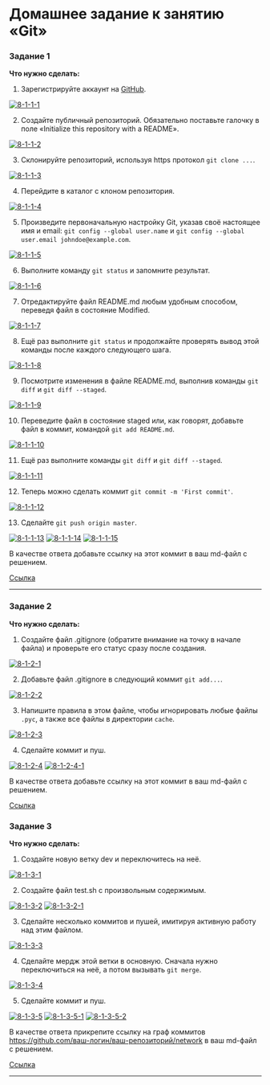 # Домашнее задание к занятию «Git»

### Задание 1

**Что нужно сделать:**

1. Зарегистрируйте аккаунт на [GitHub](https://github.com/).

<a href="https://ibb.co/v4d7v92"><img src="https://i.ibb.co/v4d7v92/8-1-1-1.png" alt="8-1-1-1" border="0"></a>

2. Создайте публичный репозиторий. Обязательно поставьте галочку в поле «Initialize this repository with a README».

<a href="https://ibb.co/SVmW6LP"><img src="https://i.ibb.co/SVmW6LP/8-1-1-2.png" alt="8-1-1-2" border="0"></a>

3. Склонируйте репозиторий, используя https протокол `git clone ...`.

<a href="https://ibb.co/7n6xFvz"><img src="https://i.ibb.co/7n6xFvz/8-1-1-3.png" alt="8-1-1-3" border="0"></a>

4. Перейдите в каталог с клоном репозитория.

<a href="https://ibb.co/JvcqJdR"><img src="https://i.ibb.co/JvcqJdR/8-1-1-4.png" alt="8-1-1-4" border="0"></a>

5. Произведите первоначальную настройку Git, указав своё настоящее имя и email: `git config --global user.name` и `git config --global user.email johndoe@example.com`.

<a href="https://ibb.co/zQkQHfH"><img src="https://i.ibb.co/zQkQHfH/8-1-1-5.png" alt="8-1-1-5" border="0"></a>

6. Выполните команду `git status` и запомните результат.

<a href="https://ibb.co/Y73xYcM"><img src="https://i.ibb.co/Y73xYcM/8-1-1-6.png" alt="8-1-1-6" border="0"></a>

7. Отредактируйте файл README.md любым удобным способом, переведя файл в состояние Modified.

<a href="https://ibb.co/vL4VmRZ"><img src="https://i.ibb.co/vL4VmRZ/8-1-1-7.png" alt="8-1-1-7" border="0"></a>

8. Ещё раз выполните `git status` и продолжайте проверять вывод этой команды после каждого следующего шага.

<a href="https://ibb.co/4RRSS67"><img src="https://i.ibb.co/4RRSS67/8-1-1-8.png" alt="8-1-1-8" border="0"></a>

9. Посмотрите изменения в файле README.md, выполнив команды `git diff` и `git diff --staged`.

<a href="https://ibb.co/QfbNBtN"><img src="https://i.ibb.co/QfbNBtN/8-1-1-9.png" alt="8-1-1-9" border="0"></a>

10. Переведите файл в состояние staged или, как говорят, добавьте файл в коммит, командой `git add README.md`.

<a href="https://ibb.co/nRCMgYP"><img src="https://i.ibb.co/nRCMgYP/8-1-1-10.png" alt="8-1-1-10" border="0"></a>

11. Ещё раз выполните команды `git diff` и `git diff --staged`.

<a href="https://ibb.co/J71CKLn"><img src="https://i.ibb.co/J71CKLn/8-1-1-11.png" alt="8-1-1-11" border="0"></a>

12. Теперь можно сделать коммит `git commit -m 'First commit'`.

<a href="https://ibb.co/mRkFCHh"><img src="https://i.ibb.co/mRkFCHh/8-1-1-12.png" alt="8-1-1-12" border="0"></a>

13. Сделайте `git push origin master`.

<a href="https://ibb.co/VwwjdH9"><img src="https://i.ibb.co/VwwjdH9/8-1-1-13.png" alt="8-1-1-13" border="0"></a>
<a href="https://ibb.co/ZMGt391"><img src="https://i.ibb.co/ZMGt391/8-1-1-14.png" alt="8-1-1-14" border="0"></a>
<a href="https://ibb.co/dg1n1rV"><img src="https://i.ibb.co/dg1n1rV/8-1-1-15.png" alt="8-1-1-15" border="0"></a>

В качестве ответа добавьте ссылку на этот коммит в ваш md-файл с решением.

[Ссылка](https://github.com/ovchdmitriy01/my-first-github/commit/4f47f31b23942488aadddd47f3bbcf8feb596ed5)

---

### Задание 2

**Что нужно сделать:**

1. Создайте файл .gitignore (обратите внимание на точку в начале файла) и проверьте его статус сразу после создания.

<a href="https://ibb.co/DknYmYS"><img src="https://i.ibb.co/DknYmYS/8-1-2-1.png" alt="8-1-2-1" border="0"></a>

2. Добавьте файл .gitignore в следующий коммит `git add...`.

<a href="https://ibb.co/p4J0L7M"><img src="https://i.ibb.co/p4J0L7M/8-1-2-2.png" alt="8-1-2-2" border="0"></a>

3. Напишите правила в этом файле, чтобы игнорировать любые файлы `.pyc`, а также все файлы в директории `cache`.

<a href="https://ibb.co/JksDNxz"><img src="https://i.ibb.co/JksDNxz/8-1-2-3.png" alt="8-1-2-3" border="0"></a>


4. Сделайте коммит и пуш.

<a href="https://ibb.co/PQh4T9x"><img src="https://i.ibb.co/PQh4T9x/8-1-2-4.png" alt="8-1-2-4" border="0"></a>
<a href="https://ibb.co/JKM5b8g"><img src="https://i.ibb.co/JKM5b8g/8-1-2-4-1.png" alt="8-1-2-4-1" border="0"></a>

В качестве ответа добавьте ссылку на этот коммит в ваш md-файл с решением.

[Ссылка](https://github.com/ovchdmitriy01/my-first-github/commit/191d2f8bd0d3434896686ea907193d3ec03f0eda)


### Задание 3

**Что нужно сделать:**

1. Создайте новую ветку dev и переключитесь на неё.

<a href="https://ibb.co/wgptjxn"><img src="https://i.ibb.co/wgptjxn/8-1-3-1.png" alt="8-1-3-1" border="0"></a>

2. Создайте файл test.sh с произвольным содержимым.

<a href="https://ibb.co/fMbj1FK"><img src="https://i.ibb.co/fMbj1FK/8-1-3-2.png" alt="8-1-3-2" border="0"></a>
<a href="https://ibb.co/B6hdcV9"><img src="https://i.ibb.co/B6hdcV9/8-1-3-2-1.png" alt="8-1-3-2-1" border="0"></a>

3. Сделайте несколько коммитов и пушей, имитируя активную работу над этим файлом.

<a href="https://ibb.co/tLVSzwv"><img src="https://i.ibb.co/tLVSzwv/8-1-3-3.png" alt="8-1-3-3" border="0"></a>

   4. Сделайте мердж этой ветки в основную. Сначала нужно переключиться на неё, а потом вызывать `git merge`.

<a href="https://ibb.co/LhFKDTh"><img src="https://i.ibb.co/LhFKDTh/8-1-3-4.png" alt="8-1-3-4" border="0"></a>

5. Сделайте коммит и пуш.

<a href="https://ibb.co/CBbkyCM"><img src="https://i.ibb.co/CBbkyCM/8-1-3-5.png" alt="8-1-3-5" border="0"></a>
<a href="https://ibb.co/2ccJJ18"><img src="https://i.ibb.co/2ccJJ18/8-1-3-5-1.png" alt="8-1-3-5-1" border="0"></a>
<a href="https://ibb.co/MPbLXbs"><img src="https://i.ibb.co/MPbLXbs/8-1-3-5-2.png" alt="8-1-3-5-2" border="0"></a>

В качестве ответа прикрепите ссылку на граф коммитов https://github.com/ваш-логин/ваш-репозиторий/network в ваш md-файл с решением.

[Ссылка](https://github.com/ovchdmitriy01/my-first-github2/network)


---
